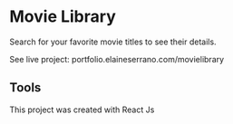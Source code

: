 # Movie Library
Search for your favorite movie titles to see their details.

See live project: portfolio.elaineserrano.com/movielibrary

## Tools
This project was created with React Js
